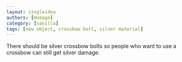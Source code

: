 ```yaml
---
layout: singleidea
authors: [Homage]
category: [vanilla]
tags: [new object, crossbow bolt, silver material]
---
```

There should be silver crossbow bolts so people who want to use a crossbow can
still get silver damage.
